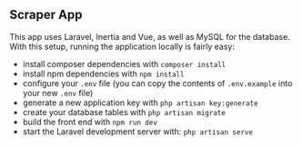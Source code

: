 ## Scraper App

This app uses Laravel, Inertia and Vue, as well as MySQL for the database.
With this setup, running the application locally is fairly easy:

- install composer dependencies with `composer install`
- install npm dependencies with `npm install`
- configure your `.env` file (you can copy the contents of `.env.example` into your new `.env` file)
- generate a new application key with `php artisan key:generate`
- create your database tables with `php artisan migrate`
- build the front end with `npm run dev`
- start the Laravel development server with: `php artisan serve`
